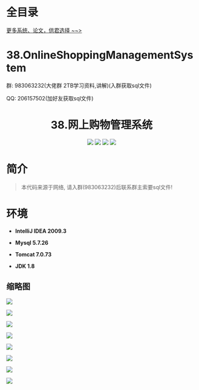 # 全目录

[更多系统、论文，供君选择 ~~>](https://www.yuque.com/wisebit/blog)
# 38.OnlineShoppingManagementSystem

<p>群: 983063232(大佬群 2TB学习资料,讲解)(入群获取sql文件)</p>
<p>QQ: 206157502(加好友获取sql文件)</p>

<p><h1 align="center">38.网上购物管理系统</h1></p>

<p align="center">
	<img src="https://img.shields.io/badge/jdk-1.8-orange.svg"/>
    <img src="https://img.shields.io/badge/servlet-5.x-lightgrey.svg"/>
    <img src="https://img.shields.io/badge/jsp-3.x-blue.svg"/>
    <img src="https://img.shields.io/badge/jdbc-3.x-blue.svg"/>
</p>

# 简介

> 本代码来源于网络, 请入群(983063232)后联系群主索要sql文件!
>





# 环境

- <b>IntelliJ IDEA 2009.3</b>

- <b>Mysql 5.7.26</b>

- <b>Tomcat 7.0.73</b>

- <b>JDK 1.8</b>


## 缩略图

![](https://bitwise.oss-cn-heyuan.aliyuncs.com/2024/9/10/be08fb1e-4101-489d-846a-0954caa58d18.png)

![](https://bitwise.oss-cn-heyuan.aliyuncs.com/2024/9/10/53043f88-8370-4c61-b991-fdbca8b0367f.png)

![](https://bitwise.oss-cn-heyuan.aliyuncs.com/2024/9/10/9453197b-8ff2-4fa8-81d8-4f8b8b92d05b.png)

![](https://bitwise.oss-cn-heyuan.aliyuncs.com/2024/9/10/61faf9de-82eb-4662-8e68-ae41c774c9cb.png)

![](https://bitwise.oss-cn-heyuan.aliyuncs.com/2024/9/10/10be7acb-47a0-4661-b611-16903225395b.png)

![](https://bitwise.oss-cn-heyuan.aliyuncs.com/2024/9/10/b3962d4d-9bd9-444b-86b1-91e05736ed44.png)

![](https://bitwise.oss-cn-heyuan.aliyuncs.com/2024/9/10/cb61d11a-8084-4376-b7f0-5651dffd3580.png)

![](https://bitwise.oss-cn-heyuan.aliyuncs.com/2024/9/10/fa2db64d-4259-4738-8858-b1dc0e114f8b.png)

